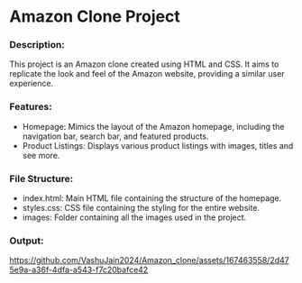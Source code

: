 # Amazon Clone Project

<h3>Description:</h3>
This project is an Amazon clone created using HTML and CSS. It aims to replicate the look and feel of the Amazon website, providing a similar user experience.

<h3>Features:</h3>
<ul>
<li>Homepage: Mimics the layout of the Amazon homepage, including the navigation bar, search bar, and featured products.</li>
<li>Product Listings: Displays various product listings with images, titles and see more.</li>
</ul>

<h3>File Structure:</h3>
<ul>
<li>index.html: Main HTML file containing the structure of the homepage.</li>
<li>styles.css: CSS file containing the styling for the entire website.</li>
<li>images: Folder containing all the images used in the project.</li>
</ul>

<h3>Output:</h3>


https://github.com/VashuJain2024/Amazon_clone/assets/167463558/2d475e9a-a36f-4dfa-a543-f7c20bafce42

